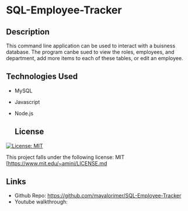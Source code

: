 # SQL-Employee-Tracker

## Description

This command line application can be used to interact with a buisness database. The program canbe sued to view the roles, employees, and department, add more items to each of these tables, or edit an employee. 

## Technologies Used
- MySQL
- Javascript
- Node.js

  ## License
[![License: MIT](https://img.shields.io/badge/License-MIT-yellow.svg)](https://opensource.org/licenses/MIT)

  This project falls under the following license: MIT
  [https://www.mit.edu/~amini/LICENSE.md

## Links
- Github Repo: https://github.com/mayalorimer/SQL-Employee-Tracker 
- Youtube walkthrough: 